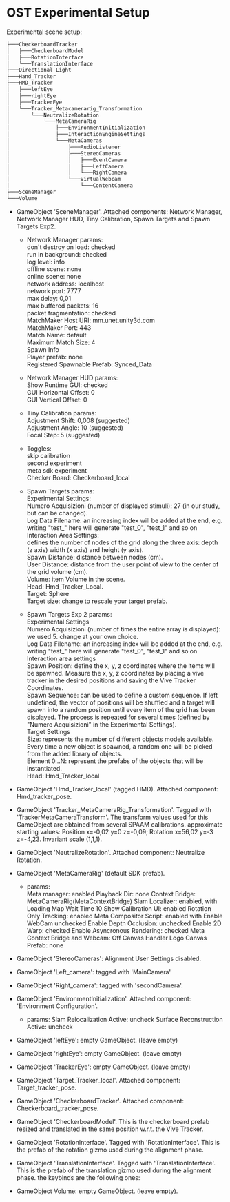 # OST Experimental Setup

Experimental scene setup:
```bash 
├───CheckerboardTracker
│   ├───CheckerboardModel
│   ├───RotationInterface
│   └───TranslationInterface
├───Directional Light
├───Hand_Tracker
├───HMD_Tracker
│   ├───leftEye
│   ├───rightEye
│   ├───TrackerEye
│   └───Tracker_Metacamerarig_Transformation
│       └───NeutralizeRotation
│           └───MetaCameraRig
│               ├───EnvironmentInitialization
│               ├───InteractionEngineSettings
│               └───MetaCameras
│                   ├───AudioListener
│                   ├───StereoCameras
│                   │   ├───EventCamera
│                   │   ├───LeftCamera
│                   │   └───RightCamera
│                   └───VirtualWebcam
│                       └───ContentCamera
├───SceneManager
└───Volume
```


- GameObject 'SceneManager'. Attached components: Network Manager, Network Manager HUD, Tiny Calibration, Spawn Targets and Spawn Targets Exp2.
    - Network Manager params:  
don't destroy on load: checked  
run in background: checked  
log level: info  
offline scene: none  
online scene: none  
network address: localhost  
network port: 7777  
max delay: 0,01  
max buffered packets: 16  
packet fragmentation: checked  
MatchMaker Host URI: mm.unet.unity3d.com  
MatchMaker Port: 443  
Match Name: default  
Maximum Match Size: 4  
Spawn Info  
Player prefab: none  
Registered Spawnable Prefab: Synced_Data  

    - Network Manager HUD params:  
Show Runtime GUI: checked  
GUI Horizontal Offset: 0  
GUI Vertical Offset: 0  

    - Tiny Calibration params:  
Adjustment Shift: 0,008 (suggested)  
Adjustment Angle: 10 (suggested)  
Focal Step: 5 (suggested)  

    - Toggles:  
skip calibration  
second experiment  
meta sdk experiment  
Checker Board: Checkerboard_local  


    - Spawn Targets params:  
Experimental Settings:  
Numero Acquisizioni (number of displayed stimuli): 27 (in our study, but can be changed).   
Log Data Filename: an increasing index will be added at the end, e.g. writing "test_" here will generate "test_0", "test_1" and so on  
Interaction Area Settings:   
defines the number of nodes of the grid along the three axis: depth (z axis) width (x axis) and height (y axis).  
Spawn Distance: distance between nodes (cm).  
User Distance: distance from the user point of view to the center of the grid volume (cm).  
Volume: item Volume in the scene.  
Head: Hmd_Tracker_Local.  
Target: Sphere  
Target size: change to rescale your target prefab.  

    - Spawn Targets Exp 2 params:  
Experimental Settings  
Numero Acquisizioni (number of times the entire array is displayed): we used 5. change at your own choice.  
Log Data Filename: an increasing index will be added at the end, e.g. writing "test_" here will generate "test_0", "test_1" and so on  
Interaction area settings  
Spawn Position: define the x, y, z coordinates where the items will be spawned. Measure the x, y, z coordinates by placing a vive tracker in the desired positions and saving the Vive Tracker Coordinates.  
Spawn Sequence: can be used to define a custom sequence. If left undefined, the vector of positions will be shuffled and a target will spawn into a random position until every item of the grid has been displayed. The process is repeated for several times (defined by "Numero Acquisizioni" in the Experimental Settings).  
Target Settings  
Size: represents the number of different objects models available. Every time a new object is spawned, a random one will be picked from the added library of objects.  
Element 0...N: represent the prefabs of the objects that will be instantiated.  
Head: Hmd_Tracker_local  


- GameObject 'Hmd_Tracker_local' (tagged HMD). Attached component: Hmd_tracker_pose. 
- GameObject 'Tracker_MetaCameraRig_Transformation'. Tagged with 'TrackerMetaCameraTransform'. The transform values used for this GameObject are obtained from several SPAAM calibrations. approximate starting values: Position x=-0,02 y=0 z=-0,09; Rotation x=56,02 y=-3 z=-4,23. Invariant scale (1,1,1). 

- GameObject 'NeutralizeRotation'. Attached component: Neutralize Rotation. 

- GameObject 'MetaCameraRig' (default SDK prefab). 
    - params:  
Meta manager: enabled 
Playback Dir: none
Context Bridge: MetaCameraRig(MetaContextBridge)
Slam Localizer: enabled, with Loading Map Wait Time 10 
Show Calibration UI: enabled
Rotation Only Tracking: enabled
Meta Compositor Script: enabled with Enable WebCam unchecked
Enable Depth Occlusion: unchecked
Enable 2D Warp: checked
Enable Asyncronous Rendering: checked
Meta Context Bridge and Webcam: Off 
Canvas Handler Logo Canvas Prefab: none

- GameObject 'StereoCameras': Alignment User Settings disabled. 
- GameObject 'Left_camera': tagged with 'MainCamera'
- GameObject 'Right_camera': tagged with 'secondCamera'. 
- GameObject 'EnvironmentInitialization'. Attached component: 'Environment Configuration'.
    - params:
Slam Relocalization Active: uncheck
Surface Reconstruction Active: uncheck

- GameObject 'leftEye': empty GameObject. (leave empty)
- GameObject 'rightEye': empty GameObject. (leave empty)
- GameObject 'TrackerEye': empty GameObject. (leave empty)

- GameObject 'Target_Tracker_local'. Attached component: Target_tracker_pose.

- GameObject 'CheckerboardTracker'. Attached component: Checkerboard_tracker_pose. 
- GameObject 'CheckerboardModel'. This is the checkerboard prefab resized and translated in the same position w.r.t. the Vive Tracker. 
- GameObject 'RotationInterface'. Tagged with 'RotationInterface'. This is the prefab of the rotation gizmo used during the alignment phase.
- GameObject 'TranslationInterface'. Tagged with 'TranslationInterface'. This is the prefab of the translation gizmo used during the alignment phase.
the keybinds are the following ones:

- GameObject Volume: empty GameObject. (leave empty).







